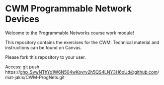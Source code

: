 # CWM Programmable Network Devices

Welcome to the Programmable Networks course work module!

This repository contains the exercises for the CWM. Technical material and instructions can be found on Canvas.

Please fork this repository to your user.


Access:
git push https://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@github.com/mat-jakis/CWM-ProgNets.git
